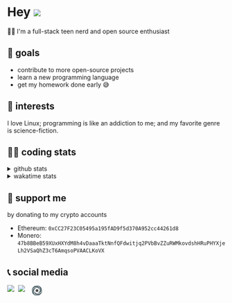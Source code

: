 # Hey <img width="35" src="https://raw.githubusercontent.com/aemmadi/aemmadi/master/wave.gif" />
👨‍💻 I'm a full-stack teen nerd and open source enthusiast

## 🥅 goals

* contribute to more open-source projects
* learn a new programming language
* get my homework done early 😅

## 🧐 interests

I love Linux; programming is like an addiction to me; and my favorite genre is science-fiction.

## 👨‍💻 coding stats

<details>
  <summary>github stats</summary>

  <img width="768" src="https://github-profile-trophy.vercel.app/?username=poseidoncoder&no-border=true&theme=nord&no-frame=true" />
  <div style="display: inline-block">
    <img src="https://github-readme-stats.vercel.app/api/top-langs/?username=poseidoncoder&theme=nord&layout=compact&hide_border=true" />
    <img height="165" src="https://github-readme-stats.vercel.app/api?username=poseidoncoder&show_icons=true&theme=nord&hide_border=true" />
  </div>
</details>

<details>
  <summary>wakatime stats</summary>

<!--START_SECTION:waka-->
![Profile Views](http://img.shields.io/badge/Profile%20Views-0-blue)

**🐱 My Github Data** 

> 🏆 400 Contributions in the Year 2021
 > 
> 📦 22.8 kB Used in Github's Storage 
 > 
> 🚫 Not Opted to Hire
 > 
> 📜 26 Public Repositories 
 > 
> 🔑 2 Private Repositories  
 > 
**I'm an Early 🐤** 

```text
🌞 Morning    89 commits     ██████░░░░░░░░░░░░░░░░░░░   23.73% 
🌆 Daytime    190 commits    ████████████░░░░░░░░░░░░░   50.67% 
🌃 Evening    96 commits     ██████░░░░░░░░░░░░░░░░░░░   25.6% 
🌙 Night      0 commits      ░░░░░░░░░░░░░░░░░░░░░░░░░   0.0%

```
📅 **I'm Most Productive on Saturday** 

```text
Monday       62 commits     ████░░░░░░░░░░░░░░░░░░░░░   16.53% 
Tuesday      57 commits     ███░░░░░░░░░░░░░░░░░░░░░░   15.2% 
Wednesday    70 commits     ████░░░░░░░░░░░░░░░░░░░░░   18.67% 
Thursday     43 commits     ██░░░░░░░░░░░░░░░░░░░░░░░   11.47% 
Friday       35 commits     ██░░░░░░░░░░░░░░░░░░░░░░░   9.33% 
Saturday     78 commits     █████░░░░░░░░░░░░░░░░░░░░   20.8% 
Sunday       30 commits     ██░░░░░░░░░░░░░░░░░░░░░░░   8.0%

```


📊 **This Week I Spent My Time On** 

```text
⌚︎ Time Zone: America/Los_Angeles

💬 Programming Languages: 
JavaScript               3 hrs 1 min         ██████████░░░░░░░░░░░░░░░   41.92% 
Other                    2 hrs 28 mins       ████████░░░░░░░░░░░░░░░░░   34.43% 
JSON                     52 mins             ███░░░░░░░░░░░░░░░░░░░░░░   12.03% 
Markdown                 46 mins             ██░░░░░░░░░░░░░░░░░░░░░░░   10.64% 
Bash                     2 mins              ░░░░░░░░░░░░░░░░░░░░░░░░░   0.52%

🔥 Editors: 
VS Code                  6 hrs 37 mins       ███████████████████████░░   91.88% 
Vim                      35 mins             ██░░░░░░░░░░░░░░░░░░░░░░░   8.12%

🐱‍💻 Projects: 
intui                    4 hrs 58 mins       █████████████████░░░░░░░░   68.94% 
progeny                  1 hr 18 mins        ████░░░░░░░░░░░░░░░░░░░░░   18.22% 
Unknown Project          55 mins             ███░░░░░░░░░░░░░░░░░░░░░░   12.84%

💻 Operating System: 
Linux                    7 hrs 12 mins       █████████████████████████   100.0%

```

**I Mostly Code in JavaScript** 

```text
JavaScript               6 repos             ████████░░░░░░░░░░░░░░░░░   31.58% 
HTML                     4 repos             █████░░░░░░░░░░░░░░░░░░░░   21.05% 
Go                       3 repos             ████░░░░░░░░░░░░░░░░░░░░░   15.79% 
Python                   2 repos             ██░░░░░░░░░░░░░░░░░░░░░░░   10.53% 
TypeScript               2 repos             ██░░░░░░░░░░░░░░░░░░░░░░░   10.53%

```


**Timeline**

![Chart not found](https://raw.githubusercontent.com/PoseidonCoder/PoseidonCoder/main/charts/bar_graph.png) 


 Last Updated on 05/07/2021
<!--END_SECTION:waka-->
</details>

## 🤝 support me
by donating to my crypto accounts
* Ethereum: `0xCC27F23C05495a195fAD9f5d370A952cc44261d8`
* Monero:   `47b8BBeB59XUxHXYdM8h4vDaaaTktNnfQFdwitjq2PVbBvZZuRWMkovdshHRuPHYXjeLh2VSaQhZ3cT6AmqsoPVAACLKoVX`

## 📞 social media

[<img width=25 align="left" src="https://cdn4.iconfinder.com/data/icons/logos-and-brands/512/91_Discord_logo_logos-512.png"/>](https://discord.bio/p/devposeidon)

[<img width=31 align="left" src="https://i.pinimg.com/originals/19/7b/36/197b365922d1ea3aa1a932ff9bbda4a6.png"/>](https://www.youtube.com/channel/UCb0JVK0TmpYueYTx5Te0fUw)

[<img width=25 align="left" src="assets/images/replit.png"/>](https://repl.it/@PowerCoder) 

<br />
